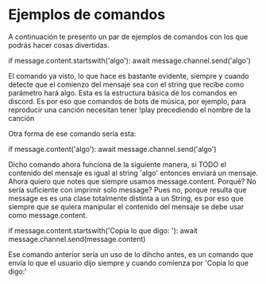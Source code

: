 # Ejemplos de comandos

A continuación te presento un par de ejemplos de comandos con los que podrás hacer cosas divertidas.

  if message.content.startswith('algo'):
    await message.channel.send('algo')
    
El comando ya visto, lo que hace es bastante evidente, siempre y cuando detecte que el comienzo del mensaje sea con el string que recibe como parámetro hará algo. Esta es la estructura básica de los comandos en discord. Es por eso que comandos de bots de música, por ejemplo, para reproducir una canción necesitan tener !play precediendo el nombre de la canción

Otra forma de ese comando sería esta:

  if message.content('algo'):
    await message.channel.send('algo')
    
Dicho comando ahora funciona de la siguiente manera, si TODO el contenido del mensaje es igual al string 'algo' entonces enviará un mensaje. Ahora quiero que notes que siempre usamos message.content. Porqué? No sería suficiente con imprimir solo message? Pues no, porque resulta que message es es una clase totalmente distinta a un String, es por eso que siempre que se quiera manipular el contenido del mensaje se debe usar como message.content. 

  if message.content.startswith('Copia lo que digo: '):
    await message.channel.send(message.content)
    
Ese comando anterior sería un uso de lo dihcho antes, es un comando que envía lo que el usuario dijo siempre y cuando comienza por 'Copia lo que digo:'
